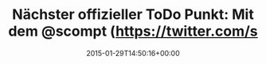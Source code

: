 ---
retweeted: false
source: <a href="http://mvilla.it/fenix" rel="nofollow">Fenix for Android</a>
entities:
  hashtags: []
  symbols: []
  user_mentions:
  - name: Edward Dale
    screen_name: scompt
    indices:
    - '41'
    - '48'
    id_str: '641413'
    id: '641413'
  urls: []
display_text_range:
- '0'
- '73'
favorite_count: '0'
id_str: '560812172767670273'
truncated: false
retweet_count: '0'
id: '560812172767670273'
created_at: Thu Jan 29 14:50:16 +0000 2015
favorited: false
full_text: 'Nächster offizieller ToDo Punkt: Mit dem [@scompt](https://twitter.com/scompt)
  eine Brezen essen gehen.'
lang: de
tags:
- pesos/twitter
date: '2015-01-29T14:50:16+00:00'
src: https://twitter.com/bascht/status/560812172767670273
original_url: https://twitter.com/bascht/status/560812172767670273
type: twitter_tweet
text: 'Nächster offizieller ToDo Punkt: Mit dem [@scompt](https://twitter.com/scompt)
  eine Brezen essen gehen.'
title: 'Nächster offizieller ToDo Punkt: Mit dem @scompt (https://twitter.com/s'

---